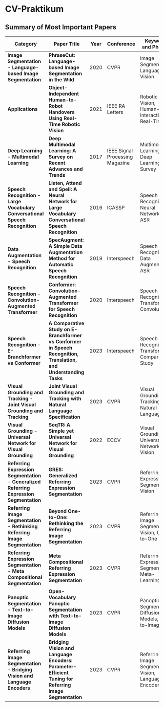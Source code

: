 # CV-Praktikum

## Summary of Most Important Papers

| Category | Paper Title | Year | Conference | Keywords and Phrases | Link |
|----------|-------------|------|------------|----------------------|------|
| **Image Segmentation - Language-based Image Segmentation** | **PhraseCut: Language-based Image Segmentation in the Wild** | 2020 | CVPR | Image Segmentation, Language, Vision | [Link](https://ieeexplore.ieee.org/document/9157191) |
| **Applications** | **Object-Independent Human-to-Robot Handovers Using Real-Time Robotic Vision** | 2021 | IEEE RA Letters | Robotic Vision, Human-Robot Interaction, Real-Time | [Link](https://ieeexplore.ieee.org/document/9206048) |
| **Deep Learning - Multimodal Learning** | **Deep Multimodal Learning: A Survey on Recent Advances and Trends** | 2017 | IEEE Signal Processing Magazine | Multimodal Learning, Deep Learning, Survey | [Link](https://ieeexplore.ieee.org/document/8103116) |
| **Speech Recognition - Large Vocabulary Conversational Speech Recognition** | **Listen, Attend and Spell: A Neural Network for Large Vocabulary Conversational Speech Recognition** | 2016 | ICASSP | Speech Recognition, Neural Networks, ASR | [Link](https://ieeexplore.ieee.org/document/7472621) |
| **Data Augmentation - Speech Recognition** | **SpecAugment: A Simple Data Augmentation Method for Automatic Speech Recognition** | 2019 | Interspeech | Speech Recognition, Data Augmentation, ASR | [Link](http://dx.doi.org/10.21437/Interspeech.2019-2680) |
| **Speech Recognition - Convolution-Augmented Transformer** | **Conformer: Convolution-Augmented Transformer for Speech Recognition** | 2020 | Interspeech | Speech Recognition, Transformers, Convolution | [Link](https://www.isca-archive.org/interspeech_2020/gulati20_interspeech.pdf) |
| **Speech Recognition - E-Branchformer vs Conformer** | **A Comparative Study on E-Branchformer vs Conformer in Speech Recognition, Translation, and Understanding Tasks** | 2023 | Interspeech | Speech Recognition, Transformers, Comparison Study | [Link](https://arxiv.org/abs/2305.11073) |
| **Visual Grounding and Tracking - Joint Visual Grounding and Tracking** | **Joint Visual Grounding and Tracking with Natural Language Specification** | 2023 | CVPR | Visual Grounding, Tracking, Natural Language | [Link](https://openaccess.thecvf.com/content/CVPR2023/papers/Zhou_Joint_Visual_Grounding_and_Tracking_With_Natural_Language_Specification_CVPR_2023_paper.pdf) |
| **Visual Grounding - Universal Network for Visual Grounding** | **SeqTR: A Simple yet Universal Network for Visual Grounding** | 2022 | ECCV | Visual Grounding, Universal Network, Vision | [Link](https://www.ecva.net/papers/eccv_2022/papers_ECCV/papers/136950593.pdf) |
| **Referring Expression Segmentation - Generalized Referring Expression Segmentation** | **GRES: Generalized Referring Expression Segmentation** | 2023 | CVPR | Referring Expression, Segmentation, Vision | [Link](https://openaccess.thecvf.com/content/CVPR2023/papers/Liu_GRES_Generalized_Referring_Expression_Segmentation_CVPR_2023_paper.pdf) |
| **Referring Image Segmentation - Rethinking Referring Image Segmentation** | **Beyond One-to-One: Rethinking the Referring Image Segmentation** | 2023 | CVPR | Referring Image Segmentation, Vision, One-to-One | [Link](https://openaccess.thecvf.com/content/ICCV2023/papers/Hu_Beyond_One-to-One_Rethinking_the_Referring_Image_Segmentation_ICCV_2023_paper.pdf) |
| **Referring Expression Segmentation - Meta Compositional Segmentation** | **Meta Compositional Referring Expression Segmentation** | 2023 | CVPR | Referring Expression, Segmentation, Meta-Learning | [Link](https://openaccess.thecvf.com/content/CVPR2023/papers/Xu_Meta_Compositional_Referring_Expression_Segmentation_CVPR_2023_paper.pdf) |
| **Panoptic Segmentation - Text-to-Image Diffusion Models** | **Open-Vocabulary Panoptic Segmentation with Text-to-Image Diffusion Models** | 2023 | CVPR | Panoptic Segmentation, Diffusion Models, Text-to-Image | [Link](https://openaccess.thecvf.com/content/CVPR2023/papers/Xu_Open-Vocabulary_Panoptic_Segmentation_With_Text-to-Image_Diffusion_Models_CVPR_2023_paper.pdf) |
| **Referring Image Segmentation - Bridging Vision and Language Encoders** | **Bridging Vision and Language Encoders: Parameter-Efficient Tuning for Referring Image Segmentation** | 2023 | CVPR | Referring Image Segmentation, Vision, Language Encoders | [Link](https://openaccess.thecvf.com/content/ICCV2023/papers/Xu_Bridging_Vision_and_Language_Encoders_Parameter-Efficient_Tuning_for_Referring_Image_ICCV_2023_paper.pdf) |
